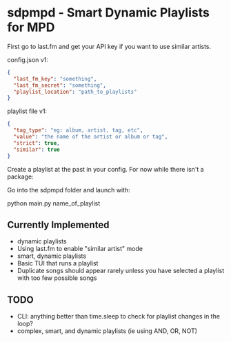 # sdpmpd - Smart Dynamic Playlists for MPD

First go to last.fm and get your API key if you want to use similar artists. 

config.json v1:
```json
{
  "last_fm_key": "something",
  "last_fm_secret": "something",
  "playlist_location": "path_to_playlists"
}
```

playlist file v1:

```json
{
  "tag_type": "eg: album, artist, tag, etc",
  "value": "the name of the artist or album or tag",
  "strict": true,
  "similar": true
}
```
Create a playlist at the past in your config. For now while there isn't a package:

Go into the sdpmpd folder and launch with:

python main.py name_of_playlist

## Currently Implemented
- dynamic playlists
- Using last.fm to enable "similar artist" mode
- smart, dynamic playlists
- Basic TUI that runs a playlist
- Duplicate songs should appear rarely unless you have selected a playlist with too few possible songs

## TODO
- CLI: anything better than time.sleep to check for playlist changes in the loop?
- complex, smart, and dynamic playlists (ie using AND, OR, NOT)